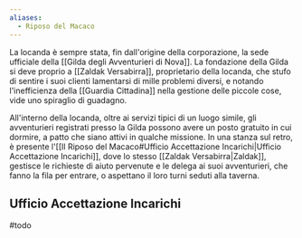 ```yaml
---
aliases:
  - Riposo del Macaco
---
```

La locanda è sempre stata, fin dall'origine della corporazione, la sede ufficiale della [[Gilda degli Avventurieri di Nova]]. La fondazione della Gilda si deve proprio a [[Zaldak Versabirra]], proprietario della locanda, che stufo di sentire i suoi clienti lamentarsi di mille problemi diversi, e notando l'inefficienza della [[Guardia Cittadina]] nella gestione delle piccole cose, vide uno spiraglio di guadagno. 

All'interno della locanda, oltre ai servizi tipici di un luogo simile, gli avventurieri registrati presso la Gilda possono avere un posto gratuito in cui dormire, a patto che siano attivi in qualche missione. In una stanza sul retro, è presente l'[[Il Riposo del Macaco#Ufficio Accettazione Incarichi|Ufficio Accettazione Incarichi]], dove lo stesso [[Zaldak Versabirra|Zaldak]], gestisce le richieste di aiuto pervenute e le delega ai suoi avventurieri, che fanno la fila per entrare, o aspettano il loro turni seduti alla taverna.

## Ufficio Accettazione Incarichi
#todo

